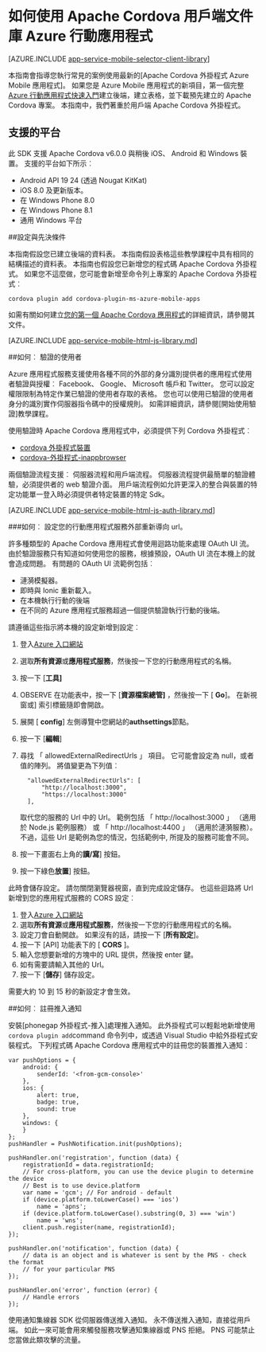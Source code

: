 <properties
    pageTitle="如何使用 Apache Cordova 外掛程式 Azure 行動應用程式"
    description="如何使用 Apache Cordova 外掛程式 Azure 行動應用程式"
    services="app-service\mobile"
    documentationCenter="javascript"
    authors="adrianhall"
    manager="erikre"
    editor=""/>

<tags
    ms.service="app-service-mobile"
    ms.workload="mobile"
    ms.tgt_pltfrm="mobile-html"
    ms.devlang="javascript"
    ms.topic="article"
    ms.date="10/01/2016"
    ms.author="adrianha"/>

# <a name="how-to-use-apache-cordova-client-library-for-azure-mobile-apps"></a>如何使用 Apache Cordova 用戶端文件庫 Azure 行動應用程式

[AZURE.INCLUDE [app-service-mobile-selector-client-library](../../includes/app-service-mobile-selector-client-library.md)]

本指南會指導您執行常見的案例使用最新的[Apache Cordova 外掛程式 Azure Mobile 應用程式]。 如果您是 Azure Mobile 應用程式的新項目，第一個完整[Azure 行動應用程式快速入門]建立後端，建立表格，並下載預先建立的 Apache Cordova 專案。 本指南中，我們著重於用戶端 Apache Cordova 外掛程式。

## <a name="supported-platforms"></a>支援的平台

此 SDK 支援 Apache Cordova v6.0.0 與稍後 iOS、 Android 和 Windows 裝置。  支援的平台如下所示︰

* Android API 19 24 (透過 Nougat KitKat)
* iOS 8.0 及更新版本。
* 在 Windows Phone 8.0
* 在 Windows Phone 8.1
* 通用 Windows 平台

##<a name="Setup"></a>設定與先決條件

本指南假設您已建立後端的資料表。 本指南假設表格這些教學課程中具有相同的結構描述的資料表。 本指南也假設您已新增您的程式碼 Apache Cordova 外掛程式。  如果您不這麼做，您可能會新增至命令列上專案的 Apache Cordova 外掛程式︰

```
cordova plugin add cordova-plugin-ms-azure-mobile-apps
```

如需有關如何建立[您的第一個 Apache Cordova 應用程式]的詳細資訊，請參閱其文件。

[AZURE.INCLUDE [app-service-mobile-html-js-library.md](../../includes/app-service-mobile-html-js-library.md)]


##<a name="auth"></a>如何︰ 驗證的使用者

Azure 應用程式服務支援使用各種不同的外部的身分識別提供者的應用程式使用者驗證與授權︰ Facebook、 Google、 Microsoft 帳戶和 Twitter。 您可以設定權限限制為特定作業已驗證的使用者存取的表格。 您也可以使用已驗證的使用者身分的識別實作伺服器指令碼中的授權規則。 如需詳細資訊，請參閱[開始使用驗證]教學課程。

使用驗證時 Apache Cordova 應用程式中，必須提供下列 Cordova 外掛程式︰

* [cordova 外掛程式裝置]
* [cordova-外掛程式-inappbrowser]

兩個驗證流程支援︰ 伺服器流程和用戶端流程。  伺服器流程提供最簡單的驗證體驗，必須提供者的 web 驗證介面。 用戶端流程例如允許更深入的整合與裝置的特定功能單一登入時必須提供者特定裝置的特定 Sdk。

[AZURE.INCLUDE [app-service-mobile-html-js-auth-library.md](../../includes/app-service-mobile-html-js-auth-library.md)]

###<a name="configure-external-redirect-urls"></a>如何︰ 設定您的行動應用程式服務外部重新導向 url。

許多種類型的 Apache Cordova 應用程式會使用迴路功能來處理 OAuth UI 流。  由於驗證服務只有知道如何使用您的服務，根據預設，OAuth UI 流在本機上的就會造成問題。  有問題的 OAuth UI 流範例包括︰

- 漣漪模擬器。
- 即時與 Ionic 重新載入。
- 在本機執行行動的後端
- 在不同的 Azure 應用程式服務超過一個提供驗證執行行動的後端。

請遵循這些指示將本機的設定新增到設定︰

1. 登入[Azure 入口網站]
2. 選取**所有資源**或**應用程式服務**，然後按一下您的行動應用程式的名稱。
3. 按一下 [**工具]**
4. OBSERVE 在功能表中，按一下 [**資源檔案總管]** ，然後按一下 [ **Go**]。  在新視窗或] 索引標籤隨即會開啟。
5. 展開 [ **config**] 左側導覽中您網站的**authsettings**節點。
6. 按一下 [**編輯**]
7. 尋找 「 allowedExternalRedirectUrls 」 項目。  它可能會設定為 null，或者值的陣列。  將值變更為下列值︰

         "allowedExternalRedirectUrls": [
             "http://localhost:3000",
             "https://localhost:3000"
         ],

    取代您的服務的 Url 中的 Url。  範例包括 「 http://localhost:3000 」 （適用於 Node.js 範例服務） 或 「 http://localhost:4400 」 （適用於漣漪服務）。  不過，這些 Url 是範例為您的情況，包括範例中, 所提及的服務可能會不同。
8. 按一下畫面右上角的**讀/寫**] 按鈕。
9. 按一下綠色**放置**] 按鈕。

此時會儲存設定。  請勿關閉瀏覽器視窗，直到完成設定儲存。
也這些迴路將 Url 新增到您的應用程式服務的 CORS 設定︰

1. 登入[Azure 入口網站]
2. 選取**所有資源**或**應用程式服務**，然後按一下您的行動應用程式的名稱。
3. 設定刀會自動開啟。  如果沒有的話，請按一下 [**所有設定**]。
4. 按一下 [API] 功能表下的 [ **CORS** ]。
5. 輸入您想要新增的方塊中的 URL 提供，然後按 enter 鍵。
6. 如有需要請輸入其他的 Url。
7. 按一下 [**儲存**] 儲存設定。

需要大約 10 到 15 秒的新設定才會生效。

##<a name="register-for-push"></a>如何︰ 註冊推入通知

安裝[phonegap 外掛程式-推入]處理推入通知。  此外掛程式可以輕鬆地新增使用`cordova plugin add`command 命令列中，或透過 Visual Studio 中給外掛程式安裝程式。  下列程式碼 Apache Cordova 應用程式中的註冊您的裝置推入通知︰

```
var pushOptions = {
    android: {
        senderId: '<from-gcm-console>'
    },
    ios: {
        alert: true,
        badge: true,
        sound: true
    },
    windows: {
    }
};
pushHandler = PushNotification.init(pushOptions);

pushHandler.on('registration', function (data) {
    registrationId = data.registrationId;
    // For cross-platform, you can use the device plugin to determine the device
    // Best is to use device.platform
    var name = 'gcm'; // For android - default
    if (device.platform.toLowerCase() === 'ios')
        name = 'apns';
    if (device.platform.toLowerCase().substring(0, 3) === 'win')
        name = 'wns';
    client.push.register(name, registrationId);
});

pushHandler.on('notification', function (data) {
    // data is an object and is whatever is sent by the PNS - check the format
    // for your particular PNS
});

pushHandler.on('error', function (error) {
    // Handle errors
});
```

使用通知集線器 SDK 從伺服器傳送推入通知。  永不傳送推入通知，直接從用戶端。 如此一來可能會用來觸發服務攻擊通知集線器或 PNS 拒絕。  PNS 可能禁止您當做此類攻擊的流量。

<!-- URLs. -->
[Azure 入口網站]: https://portal.azure.com
[Azure 行動應用程式快速入門]: app-service-mobile-cordova-get-started.md
[快速入門驗證]: app-service-mobile-cordova-get-started-users.md
[Add authentication to your app]: app-service-mobile-cordova-get-started-users.md

[Azure 行動應用程式的 Apache Cordova 外掛程式]: https://www.npmjs.com/package/cordova-plugin-ms-azure-mobile-apps
[您的第一個 Apache Cordova 應用程式]: http://cordova.apache.org/#getstarted
[phonegap-facebook-plugin]: https://github.com/wizcorp/phonegap-facebook-plugin
[推-入外掛程式 phonegap]: https://www.npmjs.com/package/phonegap-plugin-push
[cordova 外掛程式裝置]: https://www.npmjs.com/package/cordova-plugin-device
[cordova-外掛程式-inappbrowser]: https://www.npmjs.com/package/cordova-plugin-inappbrowser
[Query object documentation]: https://msdn.microsoft.com/en-us/library/azure/jj613353.aspx
